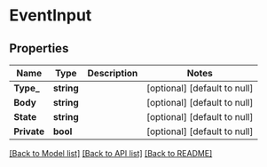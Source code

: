 # EventInput

## Properties
Name | Type | Description | Notes
------------ | ------------- | ------------- | -------------
**Type_** | **string** |  | [optional] [default to null]
**Body** | **string** |  | [optional] [default to null]
**State** | **string** |  | [optional] [default to null]
**Private** | **bool** |  | [optional] [default to null]

[[Back to Model list]](../README.md#documentation-for-models) [[Back to API list]](../README.md#documentation-for-api-endpoints) [[Back to README]](../README.md)


